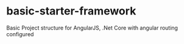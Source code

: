# basic-starter-framework
Basic Project structure for AngularJS, .Net Core with angular routing configured
